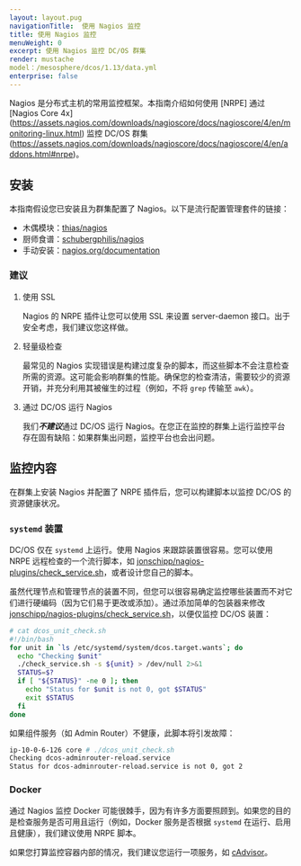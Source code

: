 ```yaml
---
layout: layout.pug
navigationTitle:  使用 Nagios 监控
title: 使用 Nagios 监控
menuWeight: 0
excerpt: 使用 Nagios 监控 DC/OS 群集
render: mustache
model：/mesosphere/dcos/1.13/data.yml
enterprise: false
---
```



Nagios 是分布式主机的常用监控框架。本指南介绍如何使用 [NRPE] 通过 [Nagios Core 4x] (https://assets.nagios.com/downloads/nagioscore/docs/nagioscore/4/en/monitoring-linux.html) 监控 DC/OS 群集(https://assets.nagios.com/downloads/nagioscore/docs/nagioscore/4/en/addons.html#nrpe)。

##  安装
本指南假设您已安装且为群集配置了 Nagios。以下是流行配置管理套件的链接：

- 木偶模块：[thias/nagios](https://forge.puppet.com/thias/nagios)
- 厨师食谱：[schubergphilis/nagios](https://github.com/schubergphilis/nagios)
- 手动安装：[nagios.org/documentation](https://www.nagios.org/documentation/)

### 建议

1. 使用 SSL

    Nagios 的 NRPE 插件让您可以使用 SSL 来设置 server-daemon 接口。出于安全考虑，我们建议您这样做。

2. 轻量级检查

    最常见的 Nagios 实现错误是构建过度复杂的脚本，而这些脚本不会注意检查所需的资源。这可能会影响群集的性能。确保您的检查清洁，需要较少的资源开销，并充分利用其被催生的过程（例如，不将 `grep` 传输至 `awk`）。

3. 通过 DC/OS 运行 Nagios

    我们***不建议***通过 DC/OS 运行 Nagios。在您正在监控的群集上运行监控平台存在固有缺陷：如果群集出问题，监控平台也会出问题。

## 监控内容

在群集上安装 Nagios 并配置了 NRPE 插件后，您可以构建脚本以监控 DC/OS 的资源健康状况。

### `systemd` 装置

DC/OS 仅在 `systemd` 上运行。使用 Nagios 来跟踪装置很容易。您可以使用 NRPE 远程检查的一个流行脚本，如 [jonschipp/nagios-plugins/check_service.sh](https://github.com/jonschipp/nagios-plugins/blob/master/check_service.sh)，或者设计您自己的脚本。

虽然代理节点和管理节点的装置不同，但您可以很容易确定监控哪些装置而不对它们进行硬编码（因为它们易于更改或添加）。通过添加简单的包装器来修改 [jonschipp/nagios-plugins/check_service.sh](https://github.com/jonschipp/nagios-plugins/blob/master/check_service.sh)，以便仅监控 DC/OS 装置：

```bash
# cat dcos_unit_check.sh
#!/bin/bash
for unit in `ls /etc/systemd/system/dcos.target.wants`; do
  echo "Checking $unit"
  ./check_service.sh -s ${unit} > /dev/null 2>&1
  STATUS=$?
  if [ "${STATUS}" -ne 0 ]; then
    echo "Status for $unit is not 0, got $STATUS"
    exit $STATUS
  fi
done
```

如果组件服务（如 Admin Router）不健康，此脚本将引发故障：

```bash
ip-10-0-6-126 core # ./dcos_unit_check.sh
Checking dcos-adminrouter-reload.service
Status for dcos-adminrouter-reload.service is not 0, got 2
```

### Docker

通过 Nagios 监控 Docker 可能很棘手，因为有许多方面要照顾到。如果您的目的是检查服务是否可用且运行（例如，Docker 服务是否根据 `systemd` 在运行、启用且健康），我们建议使用 NRPE 脚本。

如果您打算监控容器内部的情况，我们建议您运行一项服务，如 [cAdvisor](https://github.com/google/cadvisor)。
